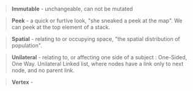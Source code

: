 > **Immutable** - unchangeable, can not be mutated

> **Peek** - a quick or furtive look, "she sneaked a peek at the map". We can peek at the top element of a stack. 

> **Spatial** - relating to or occupying space, "the spatial distribution of population".

> **Unilateral** -  relating to, or affecting one side of a subject : One-Sided, One Way. Unilateral Linked list,
> where nodes have a link only to next node, and no parent link.

> **Vertex** - 
